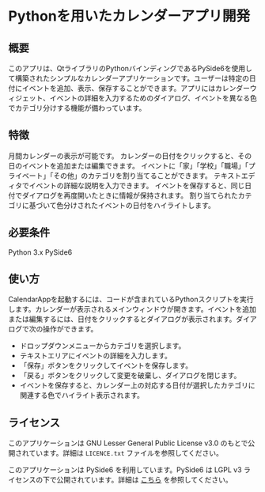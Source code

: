 # Pythonを用いたカレンダーアプリ開発

## 概要
このアプリは、QtライブラリのPythonバインディングであるPySide6を使用して構築されたシンプルなカレンダーアプリケーションです。ユーザーは特定の日付にイベントを追加、表示、保存することができます。アプリにはカレンダーウィジェット、イベントの詳細を入力するためのダイアログ、イベントを異なる色でカテゴリ分けする機能が備わっています。

## 特徴
月間カレンダーの表示が可能です。
カレンダーの日付をクリックすると、その日のイベントを追加または編集できます。
イベントに「家」「学校」「職場」「プライベート」「その他」のカテゴリを割り当てることができます。
テキストエディタでイベントの詳細な説明を入力できます。
イベントを保存すると、同じ日付でダイアログを再度開いたときに情報が保持されます。
割り当てられたカテゴリに基づいて色分けされたイベントの日付をハイライトします。

## 必要条件
Python 3.x
PySide6

## 使い方
CalendarAppを起動するには、コードが含まれているPythonスクリプトを実行します。カレンダーが表示されるメインウィンドウが開きます。イベントを追加または編集するには、日付をクリックするとダイアログが表示されます。ダイアログで次の操作ができます。

- ドロップダウンメニューからカテゴリを選択します。
- テキストエリアにイベントの詳細を入力します。
- 「保存」ボタンをクリックしてイベントを保存します。
- 「戻る」ボタンをクリックして変更を破棄し、ダイアログを閉じます。
- イベントを保存すると、カレンダー上の対応する日付が選択したカテゴリに関連する色でハイライト表示されます。

## ライセンス

このアプリケーションは GNU Lesser General Public License v3.0 のもとで公開されています。詳細は `LICENCE.txt` ファイルを参照してください。

このアプリケーションは PySide6 を利用しています。PySide6 は LGPL v3 ライセンスの下で公開されています。詳細は [こちら](https://www.qt.io/licensing/) を参照してください。
